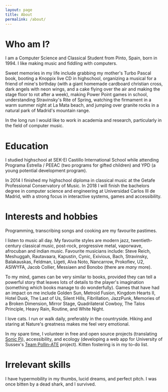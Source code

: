 ```yaml
---
layout: page
title: About
permalink: /about/
---
```


# Who am I?

I am a Computer Science and Classical Student from Pinto, Spain, born in 1994. I like making music and fiddling with computers. 

Sweet memories in my life include grabbing my mother's Turbo Pascal book, booting a Knoppix live CD in highschool, organizing a musical for a friend of mine's birthday (with a giant homemade cardboard christian cross, dark angels with neon wings, and a cake flying over the air and making the stage floor to rot after a week), making Power Point games in school, understanding Stravinsky's Rite of Spring, watching the firmament in a warm summer night at La Mata beach, and jumping over granite rocks in a natural park of Madrid's mountain range.

In the long run I would like to work in academia and research, particularly in the field of computer music.

# Education

I studied highschool at SEK-El Castillo International School while attending Programa Estrella / PEEAC (two programs for gifted children) and YPD (a young potential development program).

In 2014 I finished my highschool diploma in classical music at the Getafe Professional Conservatory of Music. In 2018 I will finish the bachelors degree in computer science and engineering at Universidad Carlos III de Madrid, with a strong focus in interactive systems, games and accessibility.

# Interests and hobbies

Programming, transcribing songs and cooking are my favourite pastimes.

I listen to music all day. My favourite styles are modern jazz, twentieth-century classical music,  post-rock, progressive metal, vaporwave, afrocuban and indian music. Favourite musicians include: Steve Reich, Meshuggah, Rautavaara, Kapustin, Cynic, Exivious, Bach, Stravinsky, Balakauskas, Feldman, Ligeti, Alva Noto, Nancarrow, Prokofiev, U2, ASIWYFA, Jacob Collier, Messiaen and Bonobo (there are *many* more). 

To my mind, games can be very similar to books, provided they can tell a powerful story that leaves lots of details to the player's imagination (something which books manage to do wonderfully). Games that have had an impact on me include Golden Sun, Metroid Fusion, Kingdom Hearts II, Hotel Dusk, The Last of Us, Silent Hills, Fibrillation, JazzPunk, Memories of a Broken Dimension, Mirror Stage, Quadrilateral Cowboy, The Talos Principle, Heavy Rain, Routine, and White Night. 

I love cats. I run or walk daily, preferably in the countryside. Hiking and staring at Nature's greatness makes me feel very emotional.

In my spare time, I volunteer in free and open source projects (translating [Sonic Pi](http://sonic-pi.net)), accessibility, and ecology (developing a web app for University of Sussex's [Team Pollin-ATE](https://www.teampollinate.co.uk) project). Kitten fostering is in my to-do list.

# Irrelevant skills

I have hypermobility in my thumbs, lucid dreams, and perfect pitch. I was once bitten by a dead shark, and I survived.
